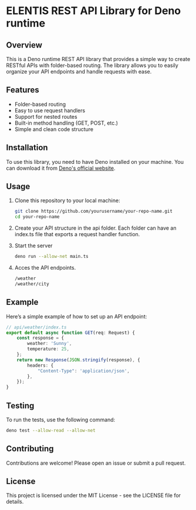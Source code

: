 # ELENTIS REST API Library for Deno runtime

## Overview

This is a Deno runtime REST API library that provides a simple way to create RESTful APIs with folder-based routing. The library allows you to easily organize your API endpoints and handle requests with ease.

## Features

- Folder-based routing
- Easy to use request handlers
- Support for nested routes
- Built-in method handling (GET, POST, etc.)
- Simple and clean code structure

## Installation

To use this library, you need to have Deno installed on your machine. You can download it from [Deno's official website](https://deno.land/).

## Usage

1. Clone this repository to your local machine:

   ```bash
   git clone https://github.com/yourusername/your-repo-name.git
   cd your-repo-name
   
2. Create your API structure in the api folder. Each folder can have an index.ts file that exports a request handler function.

3. Start the server
    ```bash
   deno run --allow-net main.ts
5. Acces the API endpoints.
    ```bash
    /weather
    /weather/city

## Example

Here’s a simple example of how to set up an API endpoint:

```ts
// api/weather/index.ts
export default async function GET(req: Request) {
    const response = {
        weather: 'Sunny',
        temperature: 25,
    };
    return new Response(JSON.stringify(response), {
        headers: {
            "Content-Type": 'application/json',
        },
    });
}
```

## Testing

To run the tests, use the following command:

```bash
deno test --allow-read --allow-net
```
## Contributing
Contributions are welcome! Please open an issue or submit a pull request.

## License
This project is licensed under the MIT License - see the LICENSE file for details.
